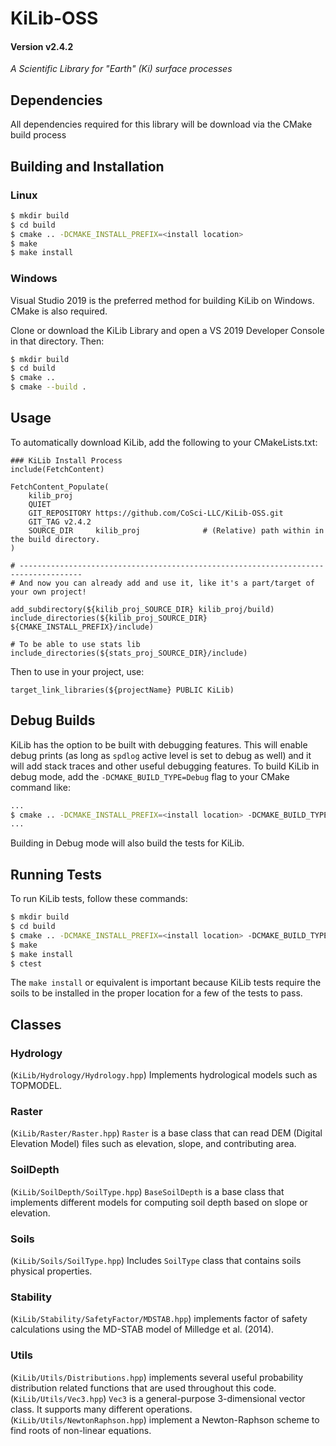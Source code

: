 # KiLib-OSS 
#### Version v2.4.2

*A Scientific Library for "Earth" (Ki) surface processes*

## Dependencies
All dependencies required for this library will be download via the CMake build process

## Building and Installation

### Linux

```bash
$ mkdir build
$ cd build 
$ cmake .. -DCMAKE_INSTALL_PREFIX=<install location>
$ make
$ make install
```

### Windows
Visual Studio 2019 is the preferred method for building KiLib on Windows. CMake is also required.

Clone or download the KiLib Library and open a VS 2019 Developer Console in that directory. Then:

```bash
$ mkdir build
$ cd build
$ cmake ..
$ cmake --build .
```

## Usage
To automatically download KiLib, add the following to your CMakeLists.txt:
```
### KiLib Install Process
include(FetchContent)

FetchContent_Populate(
	kilib_proj
	QUIET
	GIT_REPOSITORY https://github.com/CoSci-LLC/KiLib-OSS.git
    GIT_TAG v2.4.2
	SOURCE_DIR     kilib_proj              # (Relative) path within in the build directory.
)

# ------------------------------------------------------------------------------------
# And now you can already add and use it, like it's a part/target of your own project!

add_subdirectory(${kilib_proj_SOURCE_DIR} kilib_proj/build)
include_directories(${kilib_proj_SOURCE_DIR} ${CMAKE_INSTALL_PREFIX}/include)

# To be able to use stats lib
include_directories(${stats_proj_SOURCE_DIR}/include)
```

Then to use in your project, use:
```
target_link_libraries(${projectName} PUBLIC KiLib)
```

## Debug Builds

KiLib has the option to be built with debugging features. This will enable debug prints (as long as `spdlog` active level is set to debug as well) and it will add stack traces and other useful debugging features. To build KiLib in debug mode, add the `-DCMAKE_BUILD_TYPE=Debug` flag to your CMake command like:

```bash
...
$ cmake .. -DCMAKE_INSTALL_PREFIX=<install location> -DCMAKE_BUILD_TYPE=Debug
...
```

Building in Debug mode will also build the tests for KiLib.

## Running Tests

To run KiLib tests, follow these commands:

```bash
$ mkdir build
$ cd build 
$ cmake .. -DCMAKE_INSTALL_PREFIX=<install location> -DCMAKE_BUILD_TYPE=Debug
$ make
$ make install
$ ctest
```

The `make install` or equivalent is important because KiLib tests require the soils to be installed in the proper location for a few of the tests to pass.

## Classes

### Hydrology
(`KiLib/Hydrology/Hydrology.hpp`) Implements hydrological models such as TOPMODEL.

### Raster 
(`KiLib/Raster/Raster.hpp`) `Raster` is a base class that can read DEM (Digital Elevation Model) files such as elevation, slope, and contributing area.

### SoilDepth
(`KiLib/SoilDepth/SoilType.hpp`) `BaseSoilDepth` is a base class that implements different models for computing soil depth based on slope or elevation.

### Soils
(`KiLib/Soils/SoilType.hpp`) Includes `SoilType` class that contains soils physical properties.

### Stability
(`KiLib/Stability/SafetyFactor/MDSTAB.hpp`) implements factor of safety calculations using the MD-STAB model of Milledge et al. (2014).

### Utils
(`KiLib/Utils/Distributions.hpp`) implements several useful probability distribution related functions that are used throughout this code.
(`KiLib/Utils/Vec3.hpp`) `Vec3` is a general-purpose 3-dimensional vector class. It supports many different operations.
(`KiLib/Utils/NewtonRaphson.hpp`) implement a Newton-Raphson scheme to find roots of non-linear equations.



